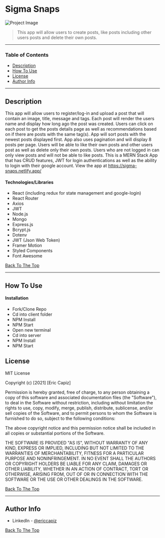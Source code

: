 # Sigma Snaps

![Project Image](https://i.ibb.co/HhQjb04/snaps.png)

> This app will allow users to create posts, like posts including other users posts and delete their own posts.

---

### Table of Contents

- [Description](#description)
- [How To Use](#how-to-use)
- [License](#license)
- [Author Info](#author-info)

---

## Description

This app will allow users to register/log-in and upload a post that will contain an image, title, message and tags. Each post will render the users name and display how long ago the post was created. Users can click on each post to get the posts details page as well as recommendations based on if there are posts with the same tag(s). App will sort posts with the newest posts displayed first. App also uses pagination and will display 8 posts per page. Users will be able to like their own posts and other users post as well as delete only their own posts. Users who are not logged in can only view posts and will not be able to like posts. This is a MERN Stack App that has CRUD features, JWT for login authentications as well as the ability to login with their google account. View the app at https://sigma-snaps.netlify.app/

#### Technologies/Libraries

- React (including redux for state management and google-login)
- React Router
- Axios
- JWT
- Node.js
- Mongo
- Express.js
- Bcrypt.js
- Dotenv
- JWT (Json Web Token)
- Framer Motion
- Styled Components
- Font Awesome

[Back To The Top](#sigma-snaps)

---

## How To Use

#### Installation

- Fork/Clone Repo
- Cd into client folder
- NPM Install
- NPM Start
- Open new terminal
- Cd into server
- NPM Install
- NPM Start

## License

MIT License

Copyright (c) [2021] [Eric Capiz]

Permission is hereby granted, free of charge, to any person obtaining a copy
of this software and associated documentation files (the "Software"), to deal
in the Software without restriction, including without limitation the rights
to use, copy, modify, merge, publish, distribute, sublicense, and/or sell
copies of the Software, and to permit persons to whom the Software is
furnished to do so, subject to the following conditions:

The above copyright notice and this permission notice shall be included in all
copies or substantial portions of the Software.

THE SOFTWARE IS PROVIDED "AS IS", WITHOUT WARRANTY OF ANY KIND, EXPRESS OR
IMPLIED, INCLUDING BUT NOT LIMITED TO THE WARRANTIES OF MERCHANTABILITY,
FITNESS FOR A PARTICULAR PURPOSE AND NONINFRINGEMENT. IN NO EVENT SHALL THE
AUTHORS OR COPYRIGHT HOLDERS BE LIABLE FOR ANY CLAIM, DAMAGES OR OTHER
LIABILITY, WHETHER IN AN ACTION OF CONTRACT, TORT OR OTHERWISE, ARISING FROM,
OUT OF OR IN CONNECTION WITH THE SOFTWARE OR THE USE OR OTHER DEALINGS IN THE
SOFTWARE.

[Back To The Top](#sigma-snaps)

---

## Author Info

- LinkedIn - [@ericcapiz](https://www.linkedin.com/in/eric-capiz/)

[Back To The Top](#sigma-snaps)
